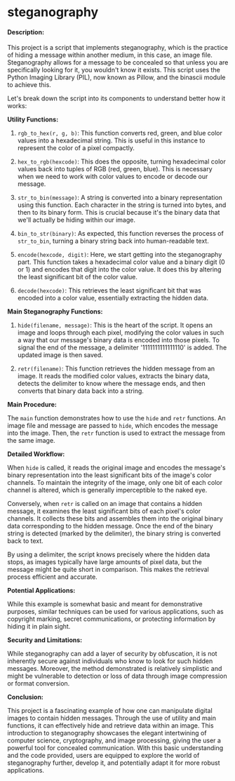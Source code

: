 # steganography
#### Description:
This project is a script that implements steganography, which is the practice of hiding a message within another medium, in this case, an image file. Steganography allows for a message to be concealed so that unless you are specifically looking for it, you wouldn't know it exists. This script uses the Python Imaging Library (PIL), now known as Pillow, and the binascii module to achieve this.

Let's break down the script into its components to understand better how it works:

**Utility Functions:**

1. `rgb_to_hex(r, g, b)`: This function converts red, green, and blue color values into a hexadecimal string. This is useful in this instance to represent the color of a pixel compactly.

2. `hex_to_rgb(hexcode)`: This does the opposite, turning hexadecimal color values back into tuples of RGB (red, green, blue). This is necessary when we need to work with color values to encode or decode our message.

3. `str_to_bin(message)`: A string is converted into a binary representation using this function. Each character in the string is turned into bytes, and then to its binary form. This is crucial because it's the binary data that we'll actually be hiding within our image.

4. `bin_to_str(binary)`: As expected, this function reverses the
 process of `str_to_bin`, turning a binary string back into human-readable text.

5. `encode(hexcode, digit)`: Here, we start getting into the steganography part. This function takes a hexadecimal color value and a binary digit (0 or 1) and encodes that digit into the color value. It does this by altering the least significant bit of the color value.

6. `decode(hexcode)`: This retrieves the least significant bit that was encoded into a color value, essentially extracting the hidden data.

**Main Steganography Functions:**

1. `hide(filename, message)`: This is the heart of the script. It opens an image and loops through each pixel, modifying the color values in such a way that our message's binary data is encoded into those pixels. To signal the end of the message, a delimiter '1111111111111110' is added. The updated image is then saved.

2. `retr(filename)`: This function retrieves the hidden message from an image. It reads the modified color values, extracts the binary data, detects the delimiter to know where the message ends, and then converts that binary data back into a string.

**Main Procedure:**

The `main` function demonstrates how to use the `hide` and `retr` functions. An image file and message are passed to `hide`, which encodes the message into the image. Then, the `retr` function is used to extract the message from the same image.

**Detailed Workflow:**

When `hide` is called, it reads the original image and encodes the message's binary representation into the least significant bits of the image's color channels. To maintain the integrity of the image, only one bit of each color channel is altered, which is generally imperceptible to the naked eye.

Conversely, when `retr` is called on an image that contains a hidden message, it examines the least significant bits of each pixel's color channels. It collects these bits and assembles them into the original binary data corresponding to the hidden message. Once the end of the binary string is detected (marked by the delimiter), the binary string is converted back to text.

By using a delimiter, the script knows precisely where the hidden data stops, as images typically have large amounts of pixel data, but the message might be quite short in comparison. This makes the retrieval process efficient and accurate.

**Potential Applications:**

While this example is somewhat basic and meant for demonstrative purposes, similar techniques can be used for various applications, such as copyright marking, secret communications, or protecting information by hiding it in plain sight.

**Security and Limitations:**

While steganography can add a layer of security by obfuscation, it is not inherently secure against individuals who know to look for such hidden messages. Moreover, the method demonstrated is relatively simplistic and might be vulnerable to detection or loss of data through image compression or format conversion.

**Conclusion:**

This project is a fascinating example of how one can manipulate digital images to contain hidden messages. Through the use of utility and main functions, it can effectively hide and retrieve data within an image. This introduction to steganography showcases the elegant intertwining of computer science, cryptography, and image processing, giving the user a powerful tool for concealed communication. With this basic understanding and the code provided, users are equipped to explore the world of steganography further, develop it, and potentially adapt it for more robust applications.
